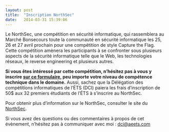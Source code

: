 ```yaml
---
layout: post
title:  "Inscription NorthSec"
date:   2014-03-31 15:39:06
---
```


Le NorthSec, une compétition en sécurité informatique, qui rassemblera au Marché Bonsecours toute la communauté en sécurité informatique les 25, 26 et 27 avril prochain pour une compétition de style Capture the Flag. Cette compétition amènera les participants à se confronter sous plusieurs aspects de la sécurité informatique telle que le Web, les technologies réseaux, le reverse engineering et plusieurs autres.

**Si vous êtes intéressé par cette compétition, n’hésitez pas à vous y inscrire [sur ce formulaire](https://docs.google.com/forms/d/1PZcV26adqAmvS39eUGdthG76cM7FORhB3vlcNMGgE94/viewform), peu importe votre niveau de compétence technique dans le domaine.** Aussi, sachez que la Délégation des compétitions informatiques de l’ÉTS (DCI) paiera les frais d’inscription de 50$ aux 32 premiers étudiants de l’ÉTS à s’inscrire au NorthSec.

Pour obtenir plus d’information sur le NorthSec, consulter le site du [NorthSec](http://nsec.io/).

Si vous avez des questions ou des commentaires à propos de cet évènement, n’hésitez pas à communiquer avec moi : [dci@aeets.com](mailto:dci@aeets.com)
